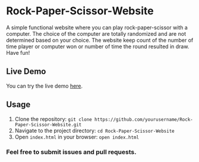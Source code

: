 # Rock-Paper-Scissor-Website
A simple functional website where you can play rock-paper-scissor with a computer.
The choice of the computer are totally randomized and are not determined based on your choice.
The website keep count of the number of time player or computer won or number of time the round resulted in draw.
Have fun!

## Live Demo

You can try the live demo [here](https://sharif-islam96403.github.io/Rock-Paper-Scissor-Website/).

## Usage

1. Clone the repository:
    ```git clone https://github.com/yourusername/Rock-Paper-Scissor-Website.git```
2. Navigate to the project directory:
    ```cd Rock-Paper-Scissor-Website```
3. Open `index.html` in your browser:
    ```open index.html```


### Feel free to submit issues and pull requests.
